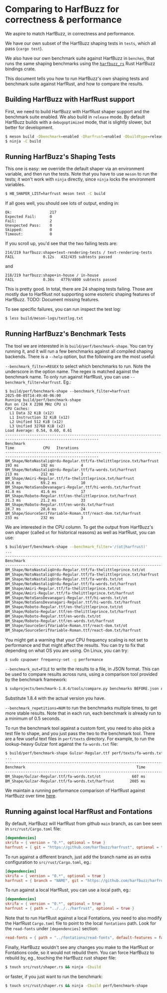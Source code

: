 # Comparing to HarfBuzz for correctness & performance

We aspire to match HarfBuzz, in correctness and performance.

We have our own subset of the HarfBuzz shaping tests in `tests`,
which all pass (`cargo test`).

We also have our own benchmark suite against HarfBuzz in `benches`,
that runs the same shaping benchmarks using the
[`harfbuzz_rs`](https://github.com/harfbuzz/harfbuzz_rs)
Rust HarfBuzz bindings crate.

This document tells you how to run HarfBuzz's own shaping tests
and benchmark suite against HarfRust, and how to compare the
results.

## Building HarfBuzz with HarfRust support

First, we need to build HarfBuzz with HarfRust shaper support
and the benchmark suite enabled. We also build in `release` mode.
By default HarfBuzz builds with a `debugoptimized` mode, that
is slightly slower, but better for development.

```sh
$ meson build -Dbenchmark=enabled -Dharfrust=enabled -Dbuildtype=release
$ ninja -C build
```


## Running HarfBuzz's Shaping Tests

This one is easy: we override the default shaper via an environment
variable, and then run the tests.  Note that you have to use `meson`
to run the tests; it won't work with `ninja` directly, since `ninja`
locks the environment variables.

```sh
$ HB_SHAPER_LIST=harfrust meson test -C build
```

If all goes well, you should see lots of output, ending in:

```
Ok:                 217
Expected Fail:      0
Fail:               2
Unexpected Pass:    0
Skipped:            0
Timeout:            0
```

If you scroll up, you'd see that the two failing tests are:
```
214/219 harfbuzz:shape+text-rendering-tests / text-rendering-tests            FAIL             0.12s   432/435 subtests passed
```
and
```
218/219 harfbuzz:shape+in-house / in-house                                    FAIL             0.36s   4779/4800 subtests passed
```

This is pretty good. In total, there are 24 shaping tests failing.
Those are mostly due to HarfRust not supporting some esoteric
shaping features of HarfBuzz. TODO: Document missing features.

To see specific failures, you can run inspect the test log:
```sh
$ less build/meson-logs/testlog.txt
```


## Running HarfBuzz's Benchmark Tests

The tool we are interested in is `build/perf/benchmark-shape`.
You can try running it, and it will run a few benchmarks against
all compiled shaping backends. There is a `--help` option, but
the following are the most useful:

`--benchmark_filter=REGEX` to select which benchmarks to run.
  Note the underscore in the option name. The regex is matched
  against the benchmark name.  To only run against HarfRust,
  you can use `--benchmark_filter=harfrust`. Eg.:
```
$ build/perf/benchmark-shape --benchmark_filter=harfrust
2025-08-05T14:49:40-06:00
Running build/perf/benchmark-shape
Run on (24 X 2208 MHz CPU s)
CPU Caches:
  L1 Data 32 KiB (x12)
  L1 Instruction 32 KiB (x12)
  L2 Unified 512 KiB (x12)
  L3 Unified 32768 KiB (x2)
Load Average: 0.54, 0.60, 0.61
----------------------------------------------------------------------------------------------------------------
Benchmark                                                                      Time             CPU   Iterations
----------------------------------------------------------------------------------------------------------------
BM_Shape/NotoNastaliqUrdu-Regular.ttf/fa-thelittleprince.txt/harfrust        193 ms          192 ms            4
BM_Shape/NotoNastaliqUrdu-Regular.ttf/fa-words.txt/harfrust                  213 ms          212 ms            3
BM_Shape/Amiri-Regular.ttf/fa-thelittleprince.txt/harfrust                  69.6 ms         69.2 ms           10
BM_Shape/NotoSansDevanagari-Regular.ttf/hi-words.txt/harfrust               41.8 ms         41.6 ms           17
BM_Shape/Roboto-Regular.ttf/en-thelittleprince.txt/harfrust                 21.3 ms         21.2 ms           33
BM_Shape/Roboto-Regular.ttf/en-words.txt/harfrust                           28.7 ms         28.6 ms           24
BM_Shape/SourceSerifVariable-Roman.ttf/react-dom.txt/harfrust                233 ms          232 ms            3
```

We are interested in the CPU column.  To get the output from HarfBuzz's
own shaper (called `ot` for historical reasons) as well as HarfRust, you can use:
```sh
$ build/perf/benchmark-shape --benchmark_filter='/(ot|harfrust)'
...
----------------------------------------------------------------------------------------------------------------
Benchmark                                                                      Time             CPU   Iterations
----------------------------------------------------------------------------------------------------------------
BM_Shape/NotoNastaliqUrdu-Regular.ttf/fa-thelittleprince.txt/ot             83.1 ms         82.7 ms            9
BM_Shape/NotoNastaliqUrdu-Regular.ttf/fa-thelittleprince.txt/harfrust        189 ms          188 ms            4
BM_Shape/NotoNastaliqUrdu-Regular.ttf/fa-words.txt/ot                       96.6 ms         96.0 ms            7
BM_Shape/NotoNastaliqUrdu-Regular.ttf/fa-words.txt/harfrust                  213 ms          212 ms            3
BM_Shape/Amiri-Regular.ttf/fa-thelittleprince.txt/ot                        39.6 ms         39.4 ms           18
BM_Shape/Amiri-Regular.ttf/fa-thelittleprince.txt/harfrust                  67.9 ms         67.6 ms           10
BM_Shape/NotoSansDevanagari-Regular.ttf/hi-words.txt/ot                     25.1 ms         25.0 ms           28
BM_Shape/NotoSansDevanagari-Regular.ttf/hi-words.txt/harfrust               42.6 ms         42.5 ms           17
BM_Shape/Roboto-Regular.ttf/en-thelittleprince.txt/ot                       8.83 ms         8.79 ms           80
BM_Shape/Roboto-Regular.ttf/en-thelittleprince.txt/harfrust                 21.4 ms         21.3 ms           33
BM_Shape/Roboto-Regular.ttf/en-words.txt/ot                                 11.9 ms         11.9 ms           59
BM_Shape/Roboto-Regular.ttf/en-words.txt/harfrust                           29.5 ms         29.3 ms           24
BM_Shape/SourceSerifVariable-Roman.ttf/react-dom.txt/ot                     97.5 ms         97.0 ms            7
BM_Shape/SourceSerifVariable-Roman.ttf/react-dom.txt/harfrust                234 ms          233 ms            3
```

You might get a warning that your CPU frequency scaling is not set to
performance and that might affect the results.  You can try to fix that
depending on what OS you are using.  On Linux, you can try:
```sh
$ sudo cpupower frequency-set -g performance
```

`--benchmark_out=FILE` to write the results to a file, in JSON format.
This can be used to compare results across runs, using a comparison tool
provided by the benchmark framework:
```sh
$ subprojects/benchmark-1.8.4/tools/compare.py benchmarks BEFORE.json AFTER.json
```
Substitute 1.8.4 with the actual version you have.

`--benchmark_repetitions=NUM` to run the benchmarks multiple times, to
get more stable results.  Note that in each run, each benchmark is
already run to a minimum of 0.5 seconds.

To run the benchmark tool against a custom font, you need to also pick
a test file to shape, and you just pass the two to the benchmark tool.
There are a few useful text files in `perf/texts` directory.  For example,
to run the lookup-heavy Gulzar font against the `fa-words.txt` file:

```sh
$ build/perf/benchmark-shape Gulzar-Regular.ttf perf/texts/fa-words.txt --benchmark_filter='(ot|harfrust)'
...
--------------------------------------------------------------------------------------------
Benchmark                                                  Time             CPU   Iterations
--------------------------------------------------------------------------------------------
BM_Shape/Gulzar-Regular.ttf/fa-words.txt/ot              607 ms          604 ms            1
BM_Shape/Gulzar-Regular.ttf/fa-words.txt/harfrust       2085 ms         2074 ms            1
```

We maintain a running performance comparison of HarfRust against HarfBuzz
over time [here](https://docs.google.com/spreadsheets/d/1lyPPZHXIF8gE0Tpx7_IscwhwaZa4KOpdt7vnV0jQT9o/preview).


## Running against local HarfRust and Fontations

By default, HarfBuzz will HarfRust from github `main` branch,
as can bee seen in `src/rust/Cargo.toml` file:
```toml
[dependencies]
skrifa = { version = "0.*", optional = true }
harfrust = { git = "https://github.com/harfbuzz/harfrust", optional = true }
```

To run against a different branch, just add the branch name as an
extra configuration to `src/rust/Cargo.toml`, eg.:
```toml
[dependencies]
skrifa = { version = "0.*", optional = true }
harfrust = { branch = "NAME", git = "https://github.com/harfbuzz/harfrust", optional = true }
```

To run against a local HarfRust, you can use a local path, eg.:
```toml
[dependencies]
skrifa = { version = "0.*", optional = true }
harfrust = { path = "../../../harfrust", optional = true }
```

Note that to run HarfRust against a local Fontations, you need to
also modify the HarfRust `Cargo.toml` file to point to the local
`fontations` path. Look for the `read-fonts` under `[dependencies]` section:
```toml
read-fonts = { path = "../fontations/read-fonts", default-features = false, features = ["libm"] }
```

Finally, HarfBuzz wouldn't see any changes you make to the HarfRust
or Fontations code, so it would not rebuild them. You can force
HarfBuzz to rebuild by, eg., touching the HarfBuzz rust shaper file:
```sh
$ touch src/rust/shaper.rs && ninja -Cbuild
```
or faster, if you just want to run the benchmark:
```sh
$ touch src/rust/shaper.rs && ninja -Cbuild perf/benchmark-shape
```
